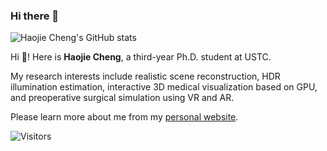 ### Hi there 👋

<!--
**AplusX/AplusX** is a ✨ _special_ ✨ repository because its `README.md` (this file) appears on your GitHub profile.

Here are some ideas to get you started:

- 🔭 I’m currently working on ...
- 🌱 I’m currently learning ...
- 👯 I’m looking to collaborate on ...
- 🤔 I’m looking for help with ...
- 💬 Ask me about ...
- 📫 How to reach me: ...
- 😄 Pronouns: ...
- ⚡ Fun fact: ...
-->

![Haojie Cheng's GitHub stats](https://github-readme-stats.vercel.app/api?username=AplusX&show_icons=true&theme=radical)

Hi 👋! Here is **Haojie Cheng**, a third-year Ph.D. student at USTC. 

My research interests include realistic scene reconstruction, HDR illumination estimation, interactive 3D medical visualization based on GPU, and preoperative surgical simulation using VR and AR.

Please learn more about me from my [personal website](https://aplusx.github.io/).

![Visitors](https://visitor-badge.laobi.icu/badge?page_id=AplusX) 

